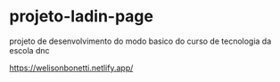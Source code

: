 # projeto-ladin-page
projeto de desenvolvimento do modo basico do curso de tecnologia da escola dnc


https://welisonbonetti.netlify.app/

